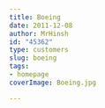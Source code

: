 ```yaml
---
title: Boeing
date: 2011-12-08
author: MrHinsh
id: "45362"
type: customers
slug: boeing
tags:
- homepage
coverImage: Boeing.jpg

---
```







